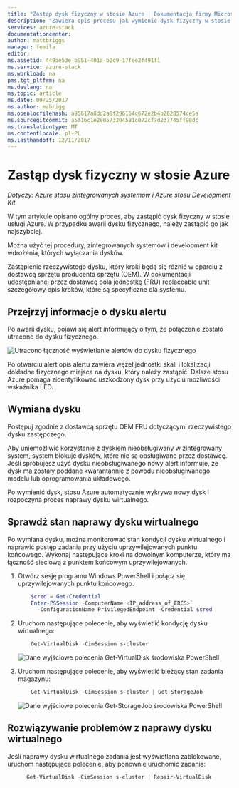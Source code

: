 ```yaml
---
title: "Zastąp dysk fizyczny w stosie Azure | Dokumentacja firmy Microsoft"
description: "Zawiera opis procesu jak wymienić dysk fizyczny w stosie Azure."
services: azure-stack
documentationcenter: 
author: mattbriggs
manager: femila
editor: 
ms.assetid: 449ae53e-b951-401a-b2c9-17fee2f491f1
ms.service: azure-stack
ms.workload: na
pms.tgt_pltfrm: na
ms.devlang: na
ms.topic: article
ms.date: 09/25/2017
ms.author: mabrigg
ms.openlocfilehash: a95617a8dd2a8f296164c672e2b4b2628574ce5a
ms.sourcegitcommit: a5f16c1e2e0573204581c072cf7d237745ff98dc
ms.translationtype: MT
ms.contentlocale: pl-PL
ms.lasthandoff: 12/11/2017
---
```

# <a name="replace-a-physical-disk-in-azure-stack"></a>Zastąp dysk fizyczny w stosie Azure

*Dotyczy: Azure stosu zintegrowanych systemów i Azure stosu Development Kit*

W tym artykule opisano ogólny proces, aby zastąpić dysk fizyczny w stosie usługi Azure. W przypadku awarii dysku fizycznego, należy zastąpić go jak najszybciej.

Można użyć tej procedury, zintegrowanych systemów i development kit wdrożenia, których wyłączania dysków.

Zastąpienie rzeczywistego dysku, który kroki będą się różnić w oparciu z dostawcą sprzętu producenta sprzętu (OEM). W dokumentacji udostępnianej przez dostawcę pola jednostkę (FRU) replaceable unit szczegółowy opis kroków, które są specyficzne dla systemu. 

## <a name="review-disk-alert-information"></a>Przejrzyj informacje o dysku alertu
Po awarii dysku, pojawi się alert informujący o tym, że połączenie zostało utracone do dysku fizycznego. 

 ![Utracono łączność wyświetlanie alertów do dysku fizycznego](media/azure-stack-replace-disk/DiskAlert.png)

Po otwarciu alert opis alertu zawiera węzeł jednostki skali i lokalizacji dokładne fizycznego miejsca na dysku, który należy zastąpić. Dalsze stosu Azure pomaga zidentyfikować uszkodzony dysk przy użyciu możliwości wskaźnika LED.

 ## <a name="replace-the-disk"></a>Wymiana dysku

Postępuj zgodnie z dostawcą sprzętu OEM FRU dotyczącymi rzeczywistego dysku zastępczego.

Aby uniemożliwić korzystanie z dyskiem nieobsługiwany w zintegrowany system, system blokuje dysków, które nie są obsługiwane przez dostawcę. Jeśli spróbujesz użyć dysku nieobsługiwanego nowy alert informuje, że dysk ma zostały poddane kwarantannie z powodu nieobsługiwanego modelu lub oprogramowania układowego.

Po wymienić dysk, stosu Azure automatycznie wykrywa nowy dysk i rozpoczyna proces naprawy dysku wirtualnego.  
 
 ## <a name="check-the-status-of-virtual-disk-repair"></a>Sprawdź stan naprawy dysku wirtualnego
 
 Po wymiana dysku, można monitorować stan kondycji dysku wirtualnego i naprawić postęp zadania przy użyciu uprzywilejowanych punktu końcowego. Wykonaj następujące kroki na dowolnym komputerze, który ma łączność sieciową z punktem końcowym uprzywilejowanych.

1. Otwórz sesję programu Windows PowerShell i połącz się uprzywilejowanych punktu końcowego.
    ````PowerShell
        $cred = Get-Credential
        Enter-PSSession -ComputerName <IP_address_of_ERCS>`
          -ConfigurationName PrivilegedEndpoint -Credential $cred
    ```` 
  
2. Uruchom następujące polecenie, aby wyświetlić kondycję dysku wirtualnego:
    ````PowerShell
        Get-VirtualDisk -CimSession s-cluster
    ````
   ![Dane wyjściowe polecenia Get-VirtualDisk środowiska PowerShell](media/azure-stack-replace-disk/GetVirtualDiskOutput.png)

3. Uruchom następujące polecenie, aby wyświetlić bieżący stan zadania magazynu:
    ```PowerShell
        Get-VirtualDisk -CimSession s-cluster | Get-StorageJob
    ````
      ![Dane wyjściowe polecenia Get-StorageJob środowiska PowerShell](media/azure-stack-replace-disk/GetStorageJobOutput.png)

## <a name="troubleshoot-virtual-disk-repair"></a>Rozwiązywanie problemów z naprawy dysku wirtualnego

Jeśli naprawy dysku wirtualnego zadania jest wyświetlana zablokowane, uruchom następujące polecenie, aby ponownie uruchomić zadania:
  ````PowerShell
        Get-VirtualDisk -CimSession s-cluster | Repair-VirtualDisk
  ```` 
